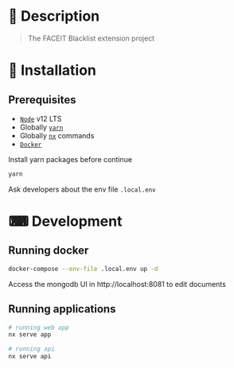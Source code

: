 # 📝 Description

> The FACEIT Blacklist extension project

# 🧰 Installation

## Prerequisites

- [`Node`](https://nodejs.org/en/download) v12 LTS
- Globally [`yarn`](https://yarnpkg.com/cli/install)
- Globally [`nx`](https://nx.dev/latest/node/cli/overview) commands
- [`Docker`](https://docs.docker.com/get-docker)

Install yarn packages before continue

```bash
yarn
```

Ask developers about the env file `.local.env`

# ⌨ Development

## Running docker

```bash
docker-compose --env-file .local.env up -d
```

Access the mongodb UI in http://localhost:8081 to edit documents

## Running applications

```bash
# running web app
nx serve app

# running api
nx serve api
```
